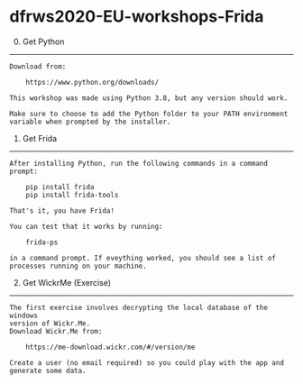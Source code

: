 # dfrws2020-EU-workshops-Frida


0. Get Python
-------------
	Download from:

		https://www.python.org/downloads/

	This workshop was made using Python 3.8, but any version should work.

	Make sure to choose to add the Python folder to your PATH environment
	variable when prompted by the installer.


1. Get Frida
------------
	After installing Python, run the following commands in a command prompt:

		pip install frida
		pip install frida-tools

	That's it, you have Frida!

	You can test that it works by running:

		frida-ps

	in a command prompt. If eveything worked, you should see a list of
	processes running on your machine.


2. Get WickrMe (Exercise)
---------------------------
	The first exercise involves decrypting the local database of the windows
	version of Wickr.Me.
	Download Wickr.Me from:

		https://me-download.wickr.com/#/version/me

	Create a user (no email required) so you could play with the app and
	generate some data.
